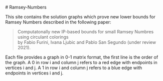 ﻿﻿# Ramsey-Numbers

This site contains the solution graphs which prove new lower bounds for Ramsey Numbers described in the following paper:

> Computatonally new IP-based bounds for small Ramsey Numbres using circulant colorings  
by Fabio Furini, Ivana Ljubic and Pablo San Segundo (under review 2021).

Each file provides a graph in 0-1 matrix format, the first line is the order of the graph. A 0 in row i and column j refers to a red edge with endpoints in vertices i and j. A 1 in row i and column j refers to a blue edge with endpoints in vertices i and j.


